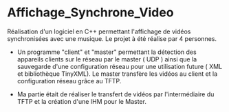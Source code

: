 # Affichage_Synchrone_Video

Réalisation d'un logiciel en C++ permettant l'affichage de vidéos synchronisées avec une musique. Le projet à été réalise par 4 personnes.

- Un programme "client" et "master" permettant la détection des appareils clients sur le réseau par le master ( UDP ) ainsi que la sauvegarde d'une configuration réseau pour une utilisation future ( XML et bibliothèque TinyXML). Le master transfère les vidéos au client et la configuration réseau grâce au TFTP. 

- Ma partie était de réaliser le transfert de vidéos par l'intermédiaire du TFTP et la création d'une IHM pour le Master.
